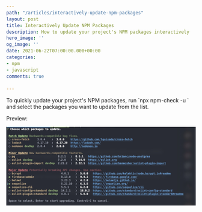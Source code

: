 ```yaml
---
path: "/articles/interactively-update-npm-packages"
layout: post
title: Interactively Update NPM Packages
description: How to update your project's NPM packages interactively
hero_image: ''
og_image: ''
date: 2021-06-22T07:00:00.000+00:00
categories:
- npm
- javascript
comments: true

---
```

To quickly update your project's NPM packages, run \`npx npm-check -u \` and select the packages you want to update from the list.

Preview:

![](content/assets/img/eoydospu0aidiqo.jpeg)